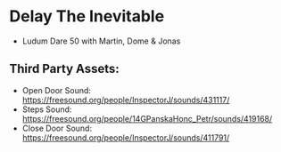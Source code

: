 # Delay The Inevitable
- Ludum Dare 50 with Martin, Dome & Jonas

## Third Party Assets:
- Open Door Sound: https://freesound.org/people/InspectorJ/sounds/431117/
- Steps Sound: https://freesound.org/people/14GPanskaHonc_Petr/sounds/419168/
- Close Door Sound: https://freesound.org/people/InspectorJ/sounds/411791/
